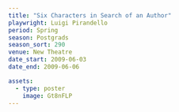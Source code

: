 ```yaml
---
title: "Six Characters in Search of an Author"
playwright: Luigi Pirandello
period: Spring
season: Postgrads
season_sort: 290
venue: New Theatre
date_start: 2009-06-03
date_end: 2009-06-06

assets:
  - type: poster
    image: Gt8nFLP
---
```

